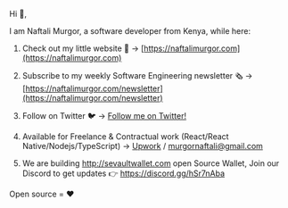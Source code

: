 

Hi 👋,

I am Naftali Murgor, a software developer from Kenya, while here:

1. Check out my little website 🔗 → [https://naftalimurgor.com](https://naftalimurgor.com)

1. Subscribe to my weekly Software Engineering newsletter 🗞️ →  [https://naftalimurgor.com/newsletter](https://naftalimurgor.com/newsletter)

1. Follow on Twitter 🐦 → [Follow me on Twitter!](https://twitter.com/nkmurgor)
2. Available for Freelance & Contractual work (React/React Native/Nodejs/TypeScript) → [Upwork](https://www.upwork.com/freelancers/~01c8a3bd90a4142200) / murgornaftali@gmail.com
3. We are building http://sevaultwallet.com open Source Wallet, Join our Discord to get updates 👉 https://discord.gg/hSr7nAba 

Open source = ❤️
   
